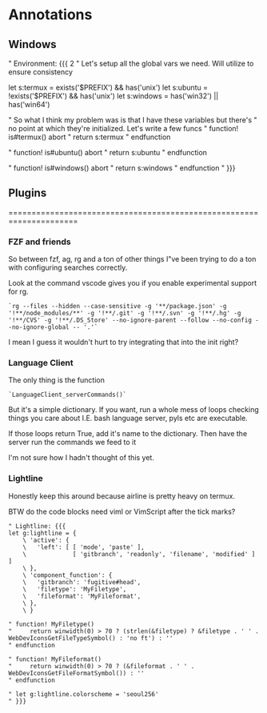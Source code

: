 # Annotations

## Windows

" Environment: {{{ 2
" Let's setup all the global vars we need. Will utilize to ensure consistency

let s:termux = exists('$PREFIX') && has('unix')
let s:ubuntu = !exists('$PREFIX') && has('unix')
let s:windows = has('win32') || has('win64')

" So what I think my problem was is that I have these variables but there's
" no point at which they're initialized. Let's write a few funcs
" function! is#termux() abort
"     return s:termux
" endfunction

" function! is#ubuntu() abort
"     return s:ubuntu
" endfunction

" function! is#windows() abort
"     return s:windows
" endfunction
" }}}


## Plugins

=====================================================================

### FZF and friends

So between fzf, ag, rg and a ton of other things I"ve been trying to do a ton with configuring searches correctly.

Look at the command vscode gives you if you enable experimental support for rg.

    `rg --files --hidden --case-sensitive -g '**/package.json' -g '!**/node_modules/**' -g '!**/.git' -g '!**/.svn' -g '!**/.hg' -g '!**/CVS' -g '!**/.DS_Store' --no-ignore-parent --follow --no-config --no-ignore-global -- '.'`

I mean I guess it wouldn't hurt to try integrating that into the init right?

### Language Client

The only thing is the function

    `LanguageClient_serverCommands()`

But it's a simple dictionary. If you want, run a whole mess of loops checking
things you care about I.E. bash language server, pyls etc are executable.

If those loops return True, add it's name to the dictionary. Then have the
server run the commands we feed to it

I'm not sure how I hadn't thought of this yet.

### Lightline

Honestly keep this around because airline is pretty heavy on termux.

BTW do the code blocks need viml or VimScript after the tick marks?

```viml
" Lightline: {{{
let g:lightline = {
    \ 'active': {
    \   'left': [ [ 'mode', 'paste' ],
    \             [ 'gitbranch', 'readonly', 'filename', 'modified' ] ]
    \ },
    \ 'component_function': {
    \   'gitbranch': 'fugitive#head',
    \   'filetype': 'MyFiletype',
    \   'fileformat': 'MyFileformat',
    \ },
    \ }

" function! MyFiletype()
"     return winwidth(0) > 70 ? (strlen(&filetype) ? &filetype . ' ' . WebDevIconsGetFileTypeSymbol() : 'no ft') : ''
" endfunction

" function! MyFileformat()
"     return winwidth(0) > 70 ? (&fileformat . ' ' . WebDevIconsGetFileFormatSymbol()) : ''
" endfunction

" let g:lightline.colorscheme = 'seoul256'
" }}}
```
